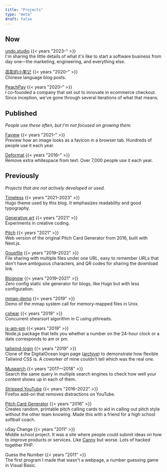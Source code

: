 ```yaml
---
title: "Projects"
type: "meta"
draft: false
---
```


## Now

[undo.studio](https://undo.studio) {{< years "2023–" >}} \
I'm sharing the little details of what it's like to start a software business from day one—the marketing, engineering, and everything else.

[高彰的小笔记](https://gaozhang.co/) {{< years "2020–" >}} \
Chinese language blog posts.

[PeachPay](https://peachpay.app) {{< years "2020–" >}} \
I co-founded a company that set out to innovate in ecommerce checkout. Since inception, we've gone through several iterations of what that means.

## Published

*People use these often, but I'm not focused on growing them.*

[Faview](https://faview.johnjago.com) {{< years "2021–" >}} \
Preview how an image looks as a favicon in a browser tab. Hundreds of people use it each year.

[Deformat](https://deformat.johnjago.com) {{< years "2016–" >}} \
Remove extra whitespace from text. Over 7,000 people use it each year.

## Previously

*Projects that are not actively developed or used.*

[Timeless](https://github.com/johnjago/timeless) {{< years "2021–2023" >}} \
Hugo theme used by this blog. It emphasizes readability and good typography.

[Generative art](https://github.com/undostudio/generative-art#generative-art--undostudio) {{< years "2021" >}} \
Experiments in creative coding.

[Pitch](https://pitch-iota.vercel.app/) {{< years "2021" >}} \
Web version of the original Pitch Card Generator from 2016, built with Next.js.

[Goupfile](https://goupfile.johnjago.com) {{< years "2019–2022" >}} \
File sharing with multiple files under one URL, easy to remember URLs that don't have ambiguous characters, and QR codes for sharing the download link.

[Blognow](https://github.com/johnjago/blognow) {{< years "2019–2021" >}} \
Zero config static site generator for blogs, like Hugo but with less configuration.

[mmap-demo](https://github.com/johnjago/mmap-demo) {{< years "2019" >}} \
Demo of the mmap system call for memory-mapped files in Unix.

[cshear](https://github.com/johnjago/cshear) {{< years "2019" >}} \
Concurrent shearsort algorithm in C using pthreads.

[is-am-pm](https://www.npmjs.com/package/is-am-pm) {{< years "2019" >}} \
Node.js package that tells you whether a number on the 24-hour clock or a date corresponds to am or pm.

[tailwind-login](https://johnjago.github.io/tailwind-login/) {{< years "2019" >}} \
Clone of the DigitalOcean login page ([archive](http://web.archive.org/web/20190113042309/https://cloud.digitalocean.com/login)) to demonstrate how flexible Tailwind CSS is. A coworker of mine couldn't tell which was the real one.

[Musearch](https://github.com/johnjago/musearch) {{< years "2017—2018" >}} \
Search the same query in multiple search engines to check how well your content shows up in each of them.

[Stripped YouTube](https://addons.mozilla.org/en-US/firefox/addon/stripped-youtube/) {{< years "2016–2022" >}} \
Firefox add-on that removes distractions on YouTube.

[Pitch Card Generator](https://github.com/johnjago/pitch-card-generator) {{< years "2016" >}} \
Creates random, printable pitch calling cards to aid in calling out pitch style without the other team knowing. Made this with a friend for a high school softball coach.

uSay Change {{< years "2011" >}} \
Middle school project. It was a site where people could submit ideas on how to improve products or services. Like [Canny](https://canny.io/) but worse. Lots of hacked together PHP.

Guess the Number {{< years "2011" >}} \
The first program I made that wasn't a webpage, a number guessing game in Visual Basic.
